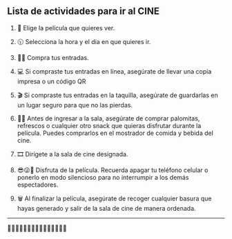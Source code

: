 ## Lista de actividades para ir al CINE

1. 🎥 Elige la película que quieres ver.

2. 🕥 Selecciona la hora y el día en que quieres ir.

3. 🏪🎫 Compra tus entradas.

4. 💻 Si compraste tus entradas en línea, asegúrate de llevar una copia impresa o un código QR

5. 🎬 Si compraste tus entradas en la taquilla, asegúrate de guardarlas en un lugar seguro para que no las pierdas.

6. 🍿🥤 Antes de ingresar a la sala, asegúrate de comprar palomitas, refrescos o cualquier otro snack que quieras disfrutar durante la película. Puedes comprarlos en el mostrador de comida y bebida del cine.

7. 🎞️ Dirígete a la sala de cine designada.

8. 😎😜🤩 Disfruta de la película. Recuerda apagar tu teléfono celular o ponerlo en modo silencioso para no interrumpir a los demás espectadores.

9. 🗑️ Al finalizar la película, asegúrate de recoger cualquier basura que hayas generado y salir de la sala de cine de manera ordenada.

---

🎉🎉🎉🎉🎉🎉🎉🎉🎉🎉🎉🎉🎉🎉🎉
